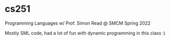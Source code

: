 # cs251
Programming Languages w/ Prof. Simon Read @ SMCM Spring 2022

Mostly SML code, had a lot of fun with dynamic programming in this class :)
